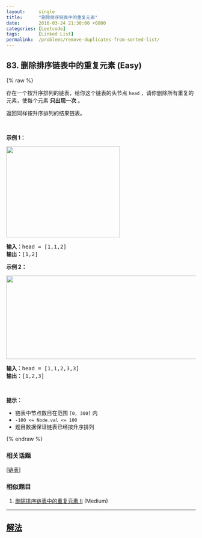 ```yaml
---
layout:     single
title:      "删除排序链表中的重复元素"
date:       2016-03-24 21:30:00 +0800
categories: [Leetcode]
tags:       [Linked List]
permalink:  /problems/remove-duplicates-from-sorted-list/
---
```


## 83. 删除排序链表中的重复元素 (Easy)

{% raw %}

<p>存在一个按升序排列的链表，给你这个链表的头节点 <code>head</code> ，请你删除所有重复的元素，使每个元素 <strong>只出现一次</strong> 。</p>

<p>返回同样按升序排列的结果链表。</p>

<p> </p>

<p><strong>示例 1：</strong></p>
<img alt="" src="https://assets.leetcode.com/uploads/2021/01/04/list1.jpg" style="width: 302px; height: 242px;" />
<pre>
<strong>输入：</strong>head = [1,1,2]
<strong>输出：</strong>[1,2]
</pre>

<p><strong>示例 2：</strong></p>
<img alt="" src="https://assets.leetcode.com/uploads/2021/01/04/list2.jpg" style="width: 542px; height: 222px;" />
<pre>
<strong>输入：</strong>head = [1,1,2,3,3]
<strong>输出：</strong>[1,2,3]
</pre>

<p> </p>

<p><strong>提示：</strong></p>

<ul>
	<li>链表中节点数目在范围 <code>[0, 300]</code> 内</li>
	<li><code>-100 <= Node.val <= 100</code></li>
	<li>题目数据保证链表已经按升序排列</li>
</ul>

{% endraw %}

### 相关话题
  [[链表](https://github.com/awesee/leetcode/tree/main/tag/linked-list/README.md)]

### 相似题目
  1. [删除排序链表中的重复元素 II](/problems/remove-duplicates-from-sorted-list-ii) (Medium)

---

## [解法](https://github.com/awesee/leetcode/tree/main/problems/remove-duplicates-from-sorted-list)
